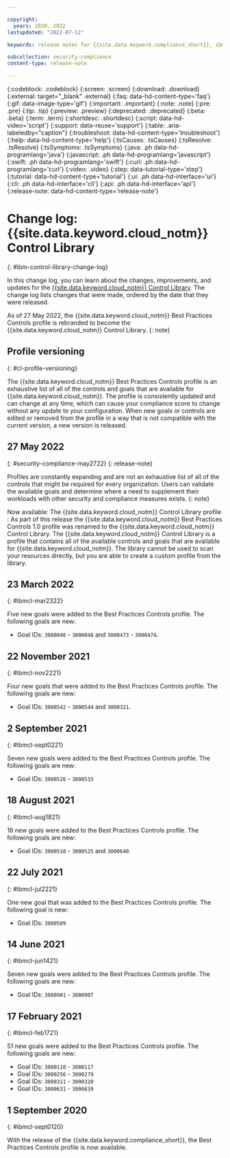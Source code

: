 ```yaml
---

copyright:
  years: 2020, 2022
lastupdated: "2022-07-12"

keywords: release notes for {{site.data.keyword.compliance_short}}, ibm security best practices, profile changes, enhancements, fixes, improvements

subcollection: security-compliance
content-type: release-note

---
```


{:codeblock: .codeblock}
{:screen: .screen}
{:download: .download}
{:external: target="_blank" .external}
{:faq: data-hd-content-type='faq'}
{:gif: data-image-type='gif'}
{:important: .important}
{:note: .note}
{:pre: .pre}
{:tip: .tip}
{:preview: .preview}
{:deprecated: .deprecated}
{:beta: .beta}
{:term: .term}
{:shortdesc: .shortdesc}
{:script: data-hd-video='script'}
{:support: data-reuse='support'}
{:table: .aria-labeledby="caption"}
{:troubleshoot: data-hd-content-type='troubleshoot'}
{:help: data-hd-content-type='help'}
{:tsCauses: .tsCauses}
{:tsResolve: .tsResolve}
{:tsSymptoms: .tsSymptoms}
{:java: .ph data-hd-programlang='java'}
{:javascript: .ph data-hd-programlang='javascript'}
{:swift: .ph data-hd-programlang='swift'}
{:curl: .ph data-hd-programlang='curl'}
{:video: .video}
{:step: data-tutorial-type='step'}
{:tutorial: data-hd-content-type='tutorial'}
{:ui: .ph data-hd-interface='ui'}
{:cli: .ph data-hd-interface='cli'}
{:api: .ph data-hd-interface='api'}
{:release-note: data-hd-content-type='release-note'}

# Change log: {{site.data.keyword.cloud_notm}} Control Library
{: #ibm-control-library-change-log}

In this change log, you can learn about the changes, improvements, and updates for the [{{site.data.keyword.cloud_notm}} Control Library](/docs/security-compliance?topic=security-compliance-ibm-control-library). The change log lists changes that were made, ordered by the date that they were released.

As of 27 May 2022, the {{site.data.keyword.cloud_notm}} Best Practices Controls profile is rebranded to become the {{site.data.keyword.cloud_notm}} Control Library.
{: note}

## Profile versioning
{: #cl-profile-versioning}

The {{site.data.keyword.cloud_notm}} Best Practices Controls profile is an exhaustive list of all of the controls and goals that are available for {{site.data.keyword.cloud_notm}}. The profile is consistently updated and can change at any time, which can cause your compliance score to change without any update to your configuration. When new goals or controls are edited or removed from the profile in a way that is not compatible with the current version, a new version is released.


## 27 May 2022
{: #security-compliance-may2722}
{: release-note}

Profiles are constantly expanding and are not an exhaustive list of all of the controls that might be required for every organization. Users can validate the available goals and determine where a need to supplement their workloads with other security and compliance measures exists.
{: note}

Now available: The {{site.data.keyword.cloud_notm}} Control Library profile
:    As part of this release the {{site.data.keyword.cloud_notm}} Best Practices Controls 1.0 profile was renamed to the {{site.data.keyword.cloud_notm}} Control Library. The {{site.data.keyword.cloud_notm}} Control Library is a profile that contains all of the available controls and goals that are available for {{site.data.keyword.cloud_notm}}. The library cannot be used to scan your resources directly, but you are able to create a custom profile from the library. 


## 23 March 2022
{: #ibmcl-mar2322}

Five new goals were added to the Best Practices Controls profile. The following goals are new:

* Goal IDs: `3000046` - `3000048` and `3000473` - `3000474`.


## 22 November 2021
{: #ibmcl-nov2221}

Four new goals that were added to the Best Practices Controls profile. The following goals are new:

* Goal IDs: `3000542` - `3000544` and `3000321`.


## 2 September 2021
{: #ibmcl-sept0221}

Seven new goals were added to the Best Practices Controls profile. The following goals are new:

* Goal IDs: `3000526` - `3000533`


## 18 August 2021
{: #ibmcl-aug1821}

16 new goals were added to the Best Practices Controls profile. The following goals are new:

* Goal IDs: `3000510` - `3000525` and `3000640`.

## 22 July 2021
{: #ibmcl-jul2221}

One new goal that was added to the Best Practices Controls profile. The following goal is new:

* Goal IDs: `3000509`


## 14 June 2021
{: #ibmcl-jun1421}

Seven new goals were added to the Best Practices Controls profile. The following goals are new:

* Goal IDs: `3000901` - `3000907`


## 17 February 2021
{: #ibmcl-feb1721}

51 new goals were added to the Best Practices Controls profile. The following goals are new:

* Goal IDs: `3000110` - `3000117`
* Goal IDs: `3000256` - `3000279`
* Goal IDs: `3000311` - `3000320`
* Goal IDs: `3000631` - `3000639`


## 1 September 2020
{: #ibmcl-sept0120}

With the release of the {{site.data.keyword.compliance_short}}, the Best Practices Controls profile is now available.

